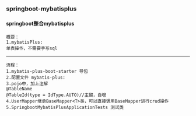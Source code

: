 ### springboot-mybatisplus
#### springboot整合mybatisplus
```
概要：
1.mybatisPlus:
单表操作，不需要手写sql
```
---
```
流程：
1.mybatis-plus-boot-starter 导包
2.配置文件 mybatis-plus:
3.pojo中，加上注解
@TableName
@TableId(type = IdType.AUTO)//主键，自增
4.UserMapper继承BaseMapper<T>类，可以直接调用BaseMapper进行crud操作
5.SpringbootMybatisPlusApplicationTests 测试类
```
